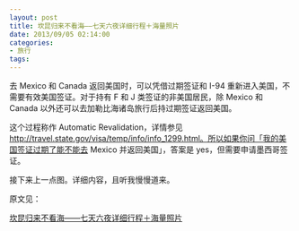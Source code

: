 ```yaml
---
layout: post
title: 坎昆归来不看海——七天六夜详细行程＋海量照片
date: 2013/09/05 02:14:00
categories:
- 旅行
tags:
---
```


去 Mexico 和 Canada 返回美国时，可以凭借过期签证和 I-94 重新进入美国，不需要有效美国签证。对于持有 F 和 J 类签证的非美国居民，除 Mexico 和 Canada 以外还可以去加勒比海诸岛旅行后持过期签证返回美国。

这个过程称作 Automatic Revalidation，详情参见 http://travel.state.gov/visa/temp/info/info_1299.html。所以如果你问「我的美国签证过期了能不能去 Mexico 并返回美国」，答案是 yes，但需要申请墨西哥签证。

接下来上一点图。详细内容，且听我慢慢道来。

原文见：

[坎昆归来不看海——七天六夜详细行程＋海量照片](https://blog.yimingchen.org/2013/01/%E5%9D%8E%E6%98%86%E5%BD%92%E6%9D%A5%E4%B8%8D%E7%9C%8B%E6%B5%B7-%E4%B8%83%E5%A4%A9%E5%85%AD%E5%A4%9C%E8%AF%A6%E7%BB%86%E8%A1%8C%E7%A8%8B%EF%BC%8B%E6%B5%B7%E9%87%8F%E7%85%A7%E7%89%87/)
